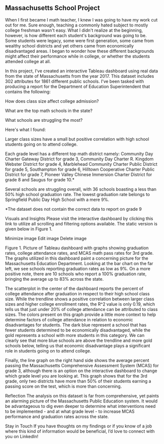 ## Massachusetts School Project 

When I first became I math teacher, I knew I was going to have my work cut out for me. Sure enough, teaching a commonly hated subject to mostly college freshman wasn't easy. What I didn't realize at the beginning, however, is how different each student's background was going to be. Some students were legacy, some were first generation, some came from wealthy school districts and yet others came from economically disadvantaged areas. I began to wonder how these different backgrounds might affect their performance while in college, or whether the students attended college at all. 

In this project, I've created an interactive Tableau dashboard using real data from the state of Massachusetts from the year 2017. This dataset includes 302 attributes for 1861 different public schools. I've been tasked with producing a report for the Department of Education Superintendent that contains the following:

How does class size affect college admission?

What are the top math schools in the state?

What schools are struggling the most?

Here's what I found:

Larger class sizes have a small but positive correlation with high school students going on to attend college.

Each grade level has a different top math district namely: Community Day Charter Gateway District for grade 3, Community Day Charter R. Kingdom Webster District for grade 4, Marblehead Community Charter Public District for grade 5, Southampton for grade 6, Hilltown Cooperative Charter Public District for grade 7, Pioneer Valley Chinese Immersion Charter District for grade 8 and Saugus for grade 10.*

Several schools are struggling overall, with 36 schools boasting a less than 50% high school graduation rate. The lowest graduation rate belongs to Springfield Public Day High School with a mere 9%.

*The dataset does not contain the correct data to report on grade 9


Visuals and Insights
Please visit the interactive dashboard by clicking this link to utilize all scrolling and filtering options available. The static version is given below in Figure 1.

Minimize image
Edit image
Delete image

Figure 1. Picture of Tableau dashboard with graphs showing graduation rates, college attendance rates, and MCAS math pass rates for 3rd grade.
The graphs utilized in this dashboard paint a concerning picture for the Massachusetts Education Department. Looking at the bar chart on the far left, we see schools reporting graduation rates as low as 9%. On a more positive note, there are 10 schools who report a 100% graduation rate, bringing the average up to 83% across the state.

The scatterplot in the center of the dashboard reports the percent of college attendance after graduation in respect to their high school class size. While the trendline shows a positive correlation between larger class sizes and higher college enrollment rates, the R^2 value is only 0.19, which tells us that just under 20% of college attendance can be attributed to class sizes. The colors present on this graph provide a little more context to help determine factors of college attendance in relation to economic disadvantages for students. The dark blue represent a school that has fewer students determined to be economically disadvantaged, while the gold represents a school with more students in this category. We can clearly see that more blue schools are above the trendline and more gold schools below, telling us that economic disadvantage plays a significant role in students going on to attend college. 

Finally, the line graph on the right hand side shows the average percent passing the Massachusetts Comprehensive Assessment System (MCAS) for grade 3, although there is an option on the interactive dashboard to change which grade level you are looking at. This graph shows that for the 3rd grade, only two districts have more than 50% of their students earning a passing score on the test, which is more than concerning. 


Reflection
The analysis on this dataset is far from comprehensive, yet paints an alarming picture of the Massachusetts Public Education system. It would be advantageous to dig even deeper to determine what interventions need to be implemented - and at what grade level - to increase MCAS performance and graduation rates across the state. 


Stay in Touch
If you have thoughts on my findings or if you know of a job where this kind of information would be beneficial, I’d love to connect with you on LinkedIn!

